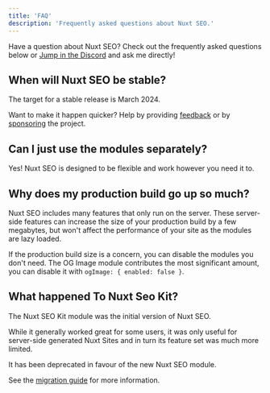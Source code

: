 ```yaml
---
title: 'FAQ'
description: 'Frequently asked questions about Nuxt SEO.'
---
```


Have a question about Nuxt SEO? Check out the frequently asked questions below or
[Jump in the Discord](https://discord.com/invite/5jDAMswWwX) and ask me directly!

## When will Nuxt SEO be stable?

The target for a stable release is March 2024.

Want to make it happen quicker? Help by providing [feedback](https://github.com/harlan-zw/nuxt-seo/discussions/108)
or by [sponsoring](https://github.com/sponsors/harlan-zw) the project.

## Can I just use the modules separately?

Yes! Nuxt SEO is designed to be flexible and work however you need it to.

## Why does my production build go up so much?

Nuxt SEO includes many features that only run on the server. These server-side features can increase the size of your
production build by a few megabytes, but won't affect the performance of your site as the modules are lazy loaded.

If the production build size is a concern, you can disable the modules you don't need. The OG Image module
contributes the most significant amount, you can disable it with `ogImage: { enabled: false }`.

## What happened To Nuxt Seo Kit?

The Nuxt SEO Kit module was the initial version of Nuxt SEO.

While it generally worked great for some users, it was only useful for server-side generated Nuxt Sites and in turn its feature
set was much more limited.

It has been deprecated in favour of the new Nuxt SEO module.

See the [migration guide](/nuxt-seo/migration-guide/nuxt-seo-kit) for more information.
